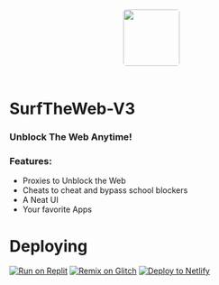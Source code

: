 <img src="https://www.surfthewebofficial.ml/surf.png" style="
  border-radius: 25px;
  padding: 20px;
  width: 100px;
  height: 100px;
  margin-left: auto;
  margin-right: auto;
  display: block;
  ">
# SurfTheWeb-V3
### Unblock The Web Anytime!
### Features:
- Proxies to Unblock the Web
- Cheats to cheat and bypass school blockers
- A Neat UI
- Your favorite Apps
# Deploying
<a target="_blank" href="https://replit.com/github/GalacticNetwork/SurfTheWeb-V3"><img alt="Run on Replit" src="https://binbashbanana.github.io/deploy-buttons/buttons/remade/replit.svg"></a>
<a target="_blank" href="https://glitch.com/edit/#!/import/git?url=https://github.com/GalacticNetwork/SurfTheWeb-V3"><img alt="Remix on Glitch" src="https://binbashbanana.github.io/deploy-buttons/buttons/remade/glitch.svg"></a>
<a target="_blank" href="https://app.netlify.com/start/deploy?repository=https://github.com/GalacticNetwork/SurfTheWeb-V3"><img alt="Deploy to Netlify" src="https://binbashbanana.github.io/deploy-buttons/buttons/remade/netlify.svg"></a>
